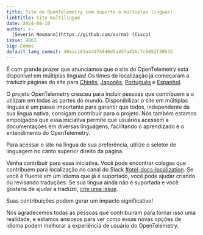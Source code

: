 ```yaml
---
title: Site do OpenTelemetry com suporte a múltiplas linguas!
linkTitle: Site multilíngue
date: 2024-08-10
author: >-
  [Severin Neumann](https://github.com/svrnm) (Cisco)
issue: 4863
sig: Comms
default_lang_commit: 48eac183a4dd74946d5a45fa436cfc6052f30532
---
```


É com grande prazer que anunciamos que o site do OpenTelemetry está disponível em
múltiplas línguas! Os times de localização já começaram a traduzir páginas do
site para [Chinês](/zh), [Japonês](/ja), [Português](/pt) e [Espanhol](/es).

O projeto OpenTelemetry cresceu para incluir pessoas que contribuem e o utilizam em todas as partes do
mundo. Disponibilizar o site em múltiplas línguas é um passo importante para
garantir que todos, independente da sua língua nativa, consigam contribuir para
o projeto. Nós também estamos empolgados que essa iniciativa permite que usuários
acessem a documentações em diversas linguagens, facilitando o aprendizado
e o entendimento do OpenTelemetry.

Para acessar o site na língua de sua preferência, utilize o seletor de linguagem no
canto superior direito da página.

Venha contribuir para essa iniciativa. Você pode encontrar colegas que
contribuem para localização no canal do Slack
[#otel-docs-localization](https://cloud-native.slack.com/archives/C076RUAGP37).
Se você é fluente em um idioma que já é suportado, você pode ajudar criando
ou revisando traduções. Se sua língua ainda não é suportada e você gostaria de
ajudar a traduzir,
[crie uma issue](<https://github.com/open-telemetry/opentelemetry.io/issues/new?title=Add+%3CYOUR%20LANGUAGE%3E+(%3CYOUR+CODE%3E)+version+of+website+pages&body=%3C!--+Provide+github+handles+of+at+least+2+people+that+will+work+on+this+translation+project%20--%3E>).

Suas contribuições podem gerar um impacto significativo!

Nós agradecemos todas as pessoas que contribuíram para tornar isso uma realidade, e
estamos ansiosos para ver como essas novas opções de idioma podem melhorar a
experiência de usuário do OpenTelemetry.
